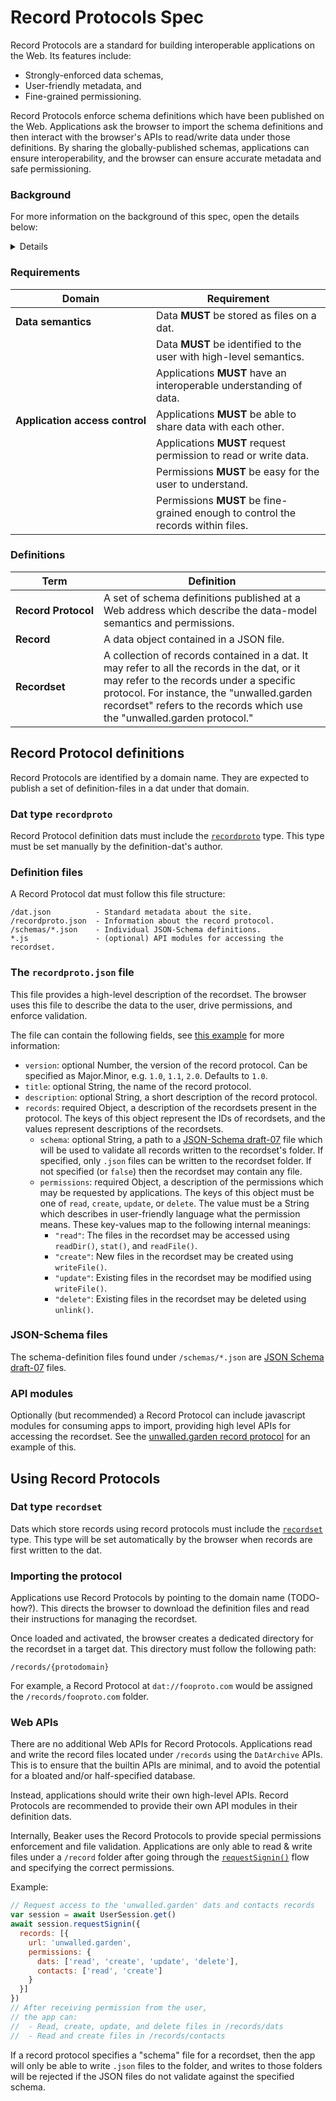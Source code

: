 # Record Protocols Spec

Record Protocols are a standard for building interoperable applications on the Web. Its features include:

 - Strongly-enforced data schemas,
 - User-friendly metadata, and
 - Fine-grained permissioning.

Record Protocols enforce schema definitions which have been published on the Web. Applications ask the browser to import the schema definitions and then interact with the browser's APIs to read/write data under those definitions. By sharing the globally-published schemas, applications can ensure interoperability, and the browser can ensure accurate metadata and safe permissioning.

### Background

For more information on the background of this spec, open the details below:

<details>

The [Dat Identities Spec](https://github.com/beakerbrowser/dat-identities-spec) establishes that:

 - Identities are dat sites
 - User data is files on the dat sites
 - The browser will provide UIs and APIs to help manage access to the identities by apps. This will include a "sign in" metaphor which provides read & write access to the data.

This spec is about a next step: data semantics.

#### The data semantics challenge

Browsers need high-level semantics in order to give the user a clear sense of what applications are doing. For example, users need to be told "This app wants to manage your Fritter contacts" rather than "This app wants write-access to /data/fritter/contacts."

This is important! Users need to understand what their applications are doing to their data and they need to be able to make informed decisions about permissions. Dat-verse apps also need to be able to share data between themselves, and that coordination is quite important. An app needs to be able to look in a dat profile and say, "Yes I understand this data, let's go!" or "No, this is foreign to me." Ideally this will happen with minimal kludge or bugginess.

#### What's wrong with files?

Files are very powerful and simple, but without metadata they aren't user-friendly. They include very little information about what they contain or what purpose they serve. They have no way to describe possible actions except at the "file" or "blob" level; you can describe access in terms of reading or writing chunks of the file, but you can't describe access in terms of modifying the objects or object-relationships it contains. For that, you really need higher level semantics.

Coordination between apps is also a big challenge. When two apps are trying to interact with the same data, you get complicated questions about trust and correctness. You have to ask: 

 - Do the apps totally understand each others' data? 
 - Is it possible a misunderstanding could create bugs? 
 - How could the shared ownership of the spec be gamed in order to attack the user? 
 - How do we coordinate changes to the schemas which naturally occur as each app matures at their own pace?
 
Historically, these kinds of questions have been answered by using standards, but standards processes can be extremely slow and irritating to developers. We want to build apps, not committees! So what's the strategy for solving cross-app coordination?

#### Could the browser do it?

In winter of 2017/18, we proposed adding high-level data semantics to the browser itself. We would create a set of standard data formats, schemas, and APIs which everybody shares. This was somewhat reminiscent of Schema.org, in that it would try to create "one entology to rule them all."

Access would be mediated by Web APIs that wrap the identity-dat's filesystem. For instance:

```js
var user = (await UserSession.fetch()).profile

await user.feed.list()
await user.feed.post({text: 'Hello world!'})

await user.friends.follow('dat://bob.com')

await user.photoAlbums.list()
await user.photoAlbums.create()
// etc
```

Because the browser managed the semantics, this solution made it very easy to explain to the user what apps are trying to do. If the app wanted to add photos to your photo album, it had to use the `photoAlbums` API, and the browser knew exactly what permission to ask from the user.

Perhaps unsurprisingly, this proposal got a bad reception. Developers pointed out that this would politically centralize the development of apps, because the schemas & formats would all go through the browser. It would effectively politicize everything and put the standards bodies (led by the browsers) at the helm. We thought the convenience of the builtin APIs and a focus on completeness would offset that concern, but were resoundingly told no.

After that a bad reception, I started to think about how we could maintain the good parts while solving the political centralization. What if we could describe the data semantics and permissioning in userland? That idea has ultimately led to this spec.

</details>

### Requirements

|Domain|Requirement|
|-|-|
|**Data&nbsp;semantics**|Data **MUST** be stored as files on a dat.|
||Data **MUST** be identified to the user with high-level semantics.|
||Applications **MUST** have an interoperable understanding of data.|
|**Application&nbsp;access&nbsp;control**|Applications **MUST** be able to share data with each other.|
||Applications **MUST** request permission to read or write data.|
||Permissions **MUST** be easy for the user to understand.|
||Permissions **MUST** be fine-grained enough to control the records within files.|

### Definitions

|Term|Definition|
|-|-|
|**Record&nbsp;Protocol**|A set of schema definitions published at a Web address which describe the data-model semantics and permissions.|
|**Record**|A data object contained in a JSON file.|
|**Recordset**|A collection of records contained in a dat. It may refer to all the records in the dat, or it may refer to the records under a specific protocol. For instance, the "unwalled.garden recordset" refers to the records which use the "unwalled.garden protocol."|

## Record Protocol definitions

Record Protocols are identified by a domain name. They are expected to publish a set of definition-files in a dat under that domain.

### Dat type `recordproto`

Record Protocol definition dats must include the [`recordproto`](https://github.com/beakerbrowser/dat-types-spec#recordproto) type. This type must be set manually by the definition-dat's author.

### Definition files

A Record Protocol dat must follow this file structure:

```
/dat.json          - Standard metadata about the site.
/recordproto.json  - Information about the record protocol.
/schemas/*.json    - Individual JSON-Schema definitions.
*.js               - (optional) API modules for accessing the recordset.
```

### The `recordproto.json` file

This file provides a high-level description of the recordset. The browser uses this file to describe the data to the user, drive permissions, and enforce validation.

The file can contain the following fields, see [this example](/examples/fritter.com/recordproto.json) for more information:

  - `version`: optional Number, the version of the record protocol. Can be specified as Major.Minor, e.g. `1.0`, `1.1`, `2.0`. Defaults to `1.0`.
  - `title`: optional String, the name of the record protocol.
  - `description`: optional String, a short description of the record protocol.
  - `records`: required Object, a description of the recordsets present in the protocol. The keys of this object represent the IDs of recordsets, and the values represent descriptions of the recordsets.
    - `schema`: optional String, a path to a [JSON-Schema draft-07](https://json-schema.org) file which will be used to validate all records written to the recordset's folder. If specified, only `.json` files can be written to the recordset folder. If not specified (or `false`) then the recordset may contain any file.
    - `permissions`: required Object, a description of the permissions which may be requested by applications. The keys of this object must be one of `read`, `create`, `update`, or `delete`. The value must be a String which describes in user-friendly language what the permission means. These key-values map to the following internal meanings:
      - `"read"`: The files in the recordset may be accessed using `readDir()`, `stat()`, and `readFile()`.
      - `"create"`: New files in the recordset may be created using `writeFile()`.
      - `"update"`: Existing files in the recordset may be modified using `writeFile()`.
      - `"delete"`: Existing files in the recordset may be deleted using `unlink()`.

### JSON-Schema files

The schema-definition files found under `/schemas/*.json` are [JSON Schema draft-07](https://json-schema.org) files.

### API modules

Optionally (but recommended) a Record Protocol can include javascript modules for consuming apps to import, providing high level APIs for accessing the recordset. See the [unwalled.garden record protocol](https://github.com/beakerbrowser/unwalled.garden) for an example of this.

## Using Record Protocols

### Dat type `recordset`

Dats which store records using record protocols must include the [`recordset`](https://github.com/beakerbrowser/dat-types-spec#recordset) type. This type will be set automatically by the browser when records are first written to the dat.

### Importing the protocol

Applications use Record Protocols by pointing to the domain name (TODO- how?). This directs the browser to download the definition files and read their instructions for managing the recordset.

Once loaded and activated, the browser creates a dedicated directory for the recordset in a target dat. This directory must follow the following path:

```
/records/{protodomain}
```

For example, a Record Protocol at `dat://fooproto.com` would be assigned the `/records/fooproto.com` folder.

### Web APIs

There are no additional Web APIs for Record Protocols. Applications read and write the record files located under `/records` using the `DatArchive` APIs. This is to ensure that the builtin APIs are minimal, and to avoid the potential for a bloated and/or half-specified database.

Instead, applications should write their own high-level APIs. Record Protocols are recommended to provide their own API modules in their definition dats.

Internally, Beaker uses the Record Protocols to provide special permissions enforcement and file validation. Applications are only able to read & write files under a `/record` folder after going through the [`requestSignin()`](https://github.com/beakerbrowser/dat-identities-spec/tree/updates#apis) flow and specifying the correct permissions.

Example:

```js
// Request access to the 'unwalled.garden' dats and contacts records
var session = await UserSession.get()
await session.requestSignin({
  records: [{
    url: 'unwalled.garden',
    permissions: {
      dats: ['read', 'create', 'update', 'delete'],
      contacts: ['read', 'create']
    }
  }]
})
// After receiving permission from the user,
// the app can:
//  - Read, create, update, and delete files in /records/dats
//  - Read and create files in /records/contacts
```

If a record protocol specifies a "schema" file for a recordset, then the app will only be able to write `.json` files to the folder, and writes to those folders will be rejected if the JSON files do not validate against the specified schema.

